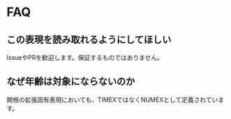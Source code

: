 # FAQ

## この表現を読み取れるようにしてほしい
IssueやPRを歓迎します。保証するものではありません。

## なぜ年齢は対象にならないのか
関根の拡張固有表現においても、TIMEXではなくNUMEXとして定義されています。
